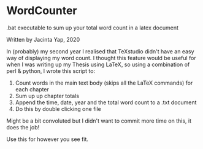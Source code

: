 # WordCounter
.bat executable to sum up your total word count in a latex document

Written by Jacinta Yap, 2020

In (probably) my second year I realised that TeXstudio didn't have an easy way of displaying my word count. I thought this feature would be useful for when I was writing up my Thesis using LaTeX, so using a combination of perl & python, I wrote this script to:

1. Count words in the main text body (skips all the LaTeX commands) for each chapter
2. Sum up up chapter totals 
3. Append the time, date, year and the total word count to a .txt document
4. Do this by double clicking one file

Might be a bit convoluted but I didn't want to commit more time on this, it does the job!

Use this for however you see fit.
